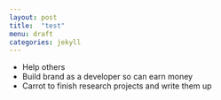 ```yaml
---
layout: post
title:  "test"
menu: draft
categories: jekyll
---
```


* Help others 
* Build brand as a developer so can earn money 
* Carrot to finish research projects and write them up
